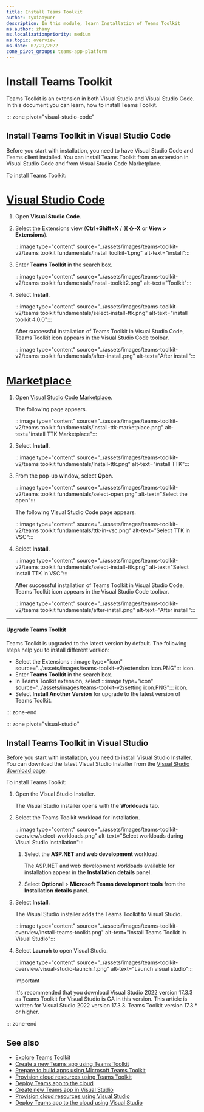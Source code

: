 ```yaml
---
title: Install Teams Toolkit 
author: zyxiaoyuer
description: In this module, learn Installation of Teams Toolkit
ms.author: zhany
ms.localizationpriority: medium
ms.topic: overview
ms.date: 07/29/2022
zone_pivot_groups: teams-app-platform
---
```


# Install Teams Toolkit

Teams Toolkit is an extension in both Visual Studio and Visual Studio Code. In this document you can learn, how to install Teams Toolkit.

::: zone pivot="visual-studio-code"

## Install Teams Toolkit in Visual Studio Code

Before you start with installation, you need to have Visual Studio Code and Teams client installed. You can install Teams Toolkit from an extension in Visual Studio Code and from Visual Studio Code Marketplace.

To install Teams Toolkit:

# [Visual Studio Code](#tab/vscode)

1. Open **Visual Studio Code**.
1. Select the Extensions view (**Ctrl+Shift+X** / **⌘⇧-X** or **View > Extensions**).

   :::image type="content" source="../assets/images/teams-toolkit-v2/teams toolkit fundamentals/install toolkit-1.png" alt-text="install":::

1. Enter **Teams Toolkit** in the search box.

   :::image type="content" source="../assets/images/teams-toolkit-v2/teams toolkit fundamentals/install-toolkit2.png" alt-text="Toolkit":::

1. Select **Install**.
  
   :::image type="content" source="../assets/images/teams-toolkit-v2/teams toolkit fundamentals/select-install-ttk.png" alt-text="install toolkit 4.0.0":::

   After successful installation of Teams Toolkit in Visual Studio Code, Teams Toolkit icon appears in the Visual Studio Code toolbar.

   :::image type="content" source="../assets/images/teams-toolkit-v2/teams toolkit fundamentals/after-install.png" alt-text="After install":::

# [Marketplace](#tab/marketplace)

1. Open [Visual Studio Code Marketplace](https://marketplace.visualstudio.com/items?itemName=TeamsDevApp.ms-teams-vscode-extension).

   The following page appears.

   :::image type="content" source="../assets/images/teams-toolkit-v2/teams toolkit fundamentals/install-ttk-marketplace.png" alt-text="install TTK Marketplace":::

1. Select **Install**.

   :::image type="content" source="../assets/images/teams-toolkit-v2/teams toolkit fundamentals/Install-ttk.png" alt-text="install TTK":::

1. From the pop-up window, select **Open**.

   :::image type="content" source="../assets/images/teams-toolkit-v2/teams toolkit fundamentals/select-open.png" alt-text="Select the open":::

   The following Visual Studio Code page appears.

   :::image type="content" source="../assets/images/teams-toolkit-v2/teams toolkit fundamentals/ttk-in-vsc.png" alt-text="Select TTK in VSC":::

1. Select **Install**.

   :::image type="content" source="../assets/images/teams-toolkit-v2/teams toolkit fundamentals/select-install-ttk.png" alt-text="Select Install TTK in VSC":::

   After successful installation of Teams Toolkit in Visual Studio Code, Teams Toolkit icon appears in the Visual Studio Code toolbar.

   :::image type="content" source="../assets/images/teams-toolkit-v2/teams toolkit fundamentals/after-install.png" alt-text="After install":::

---

#### Upgrade Teams Toolkit

Teams Toolkit is upgraded to the latest version by default. The following steps help you to install different version:

* Select the Extensions :::image type="icon" source="../assets/images/teams-toolkit-v2/extension icon.PNG"::: icon.
* Enter **Teams Toolkit**  in the search box.
* In Teams Toolkit extension, select :::image type="icon" source="../assets/images/teams-toolkit-v2/setting icon.PNG"::: icon.
* Select **Install Another Version** for upgrade to the latest version of Teams Toolkit.

::: zone-end

::: zone pivot="visual-studio"

## Install Teams Toolkit in Visual Studio

Before you start with installation, you need to install Visual Studio Installer. You can download the latest Visual Studio Installer from the [Visual Studio download page](https://visualstudio.microsoft.com/vs/preview/).

To install Teams Toolkit:

1. Open the Visual Studio Installer.

    The Visual Studio installer opens with the **Workloads** tab.

1. Select the Teams Toolkit workload for installation.

   :::image type="content" source="../assets/images/teams-toolkit-overview/select-workloads.png" alt-text="Select workloads during Visual Studio installation":::

    1. Select the **ASP.NET and web development** workload.

        The ASP.NET and web development workloads available for installation appear in the **Installation details** panel.

    1. Select **Optional** > **Microsoft Teams development tools** from the  **Installation details** panel.

1. Select **Install**.

   The Visual Studio installer adds the Teams Toolkit to Visual Studio.

   :::image type="content" source="../assets/images/teams-toolkit-overview/install-teams-toolkit.png" alt-text="Install Teams Toolkit in Visual Studio":::

1. Select **Launch** to open Visual Studio.

    :::image type="content" source="../assets/images/teams-toolkit-overview/visual-studio-launch_1.png" alt-text="Launch visual studio":::

   > [!IMPORTANT]
   > It's recommended that you download Visual Studio 2022 version 17.3.3 as Teams Toolkit for Visual Studio is GA in this version. This article is written for Visual Studio 2022 version 17.3.3. Teams Toolkit version 17.3.* or higher.

::: zone-end

## See also

* [Explore Teams Toolkit](explore-Teams-Toolkit.md)
* [Create a new Teams app using Teams Toolkit](create-new-project.md)
* [Prepare to build apps using Microsoft Teams Toolkit](build-environments.md)
* [Provision cloud resources using Teams Toolkit](provision.md)
* [Deploy Teams app to the cloud](deploy.md)
* [Create new Teams app in Visual Studio](create-new-teams-app-for-Visual-Studio.md)
* [Provision cloud resources using Visual Studio](provision-cloud-resources.md)
* [Deploy Teams app to the cloud using Visual Studio](deploy-teams-app.md)
